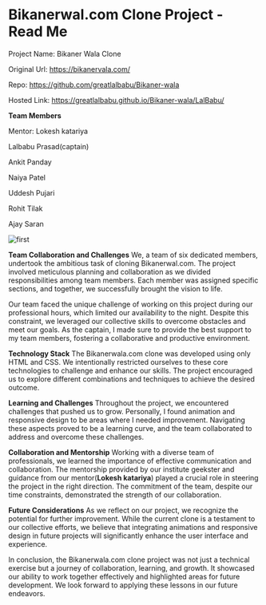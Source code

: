 # Bikanerwal.com Clone Project - Read Me

Project Name: Bikaner Wala Clone

Original Url: https://bikanervala.com/

Repo: https://github.com/greatlalbabu/Bikaner-wala

Hosted Link: https://greatlalbabu.github.io/Bikaner-wala/LalBabu/

**Team Members**

Mentor: Lokesh katariya

Lalbabu Prasad(captain)

Ankit Panday

Naiya Patel

Uddesh Pujari

Rohit Tilak

Ajay Saran

![first](https://github.com/greatlalbabu/Bikaner-wala/assets/126700948/fba92faf-10d5-44db-9e66-1435c175deb0)


**Team Collaboration and Challenges**
We, a team of six dedicated members, undertook the ambitious task of cloning Bikanerwal.com. The project involved meticulous planning and collaboration as we divided responsibilities among team members. Each member was assigned specific sections, and together, we successfully brought the vision to life.

Our team faced the unique challenge of working on this project during our professional hours, which limited our availability to the night. Despite this constraint, we leveraged our collective skills to overcome obstacles and meet our goals. As the captain, I made sure to provide the best support to my team members, fostering a collaborative and productive environment.

**Technology Stack**
The Bikanerwala.com clone was developed using only HTML and CSS. We intentionally restricted ourselves to these core technologies to challenge and enhance our skills. The project encouraged us to explore different combinations and techniques to achieve the desired outcome.

**Learning and Challenges**
Throughout the project, we encountered challenges that pushed us to grow. Personally, I found animation and responsive design to be areas where I needed improvement. Navigating these aspects proved to be a learning curve, and the team collaborated to address and overcome these challenges.

**Collaboration and Mentorship**
Working with a diverse team of professionals, we learned the importance of effective communication and collaboration. The mentorship provided by our institute geekster and guidance from our mentor(**Lokesh katariya**) played a crucial role in steering the project in the right direction. The commitment of the team, despite our time constraints, demonstrated the strength of our collaboration.

**Future Considerations**
As we reflect on our project, we recognize the potential for further improvement. While the current clone is a testament to our collective efforts, we believe that integrating animations and responsive design in future projects will significantly enhance the user interface and experience.

In conclusion, the Bikanerwala.com clone project was not just a technical exercise but a journey of collaboration, learning, and growth. It showcased our ability to work together effectively and highlighted areas for future development. We look forward to applying these lessons in our future endeavors.






